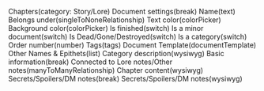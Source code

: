 Chapters(category: Story/Lore)
    Document settings(break)
    Name(text)
    Belongs under(singleToNoneRelationship)
    Text color(colorPicker)
    Background color(colorPicker)
    Is finished(switch)
    Is a minor document(switch)
    Is Dead/Gone/Destroyed(switch)
    Is a category(switch)
    Order number(number)
    Tags(tags)
    Document Template(documentTemplate)
    Other Names & Epithets(list)
    Category description(wysiwyg)
    Basic information(break)
    Connected to Lore notes/Other notes(manyToManyRelationship)
    Chapter content(wysiwyg)
    Secrets/Spoilers/DM notes(break)
    Secrets/Spoilers/DM notes(wysiwyg)